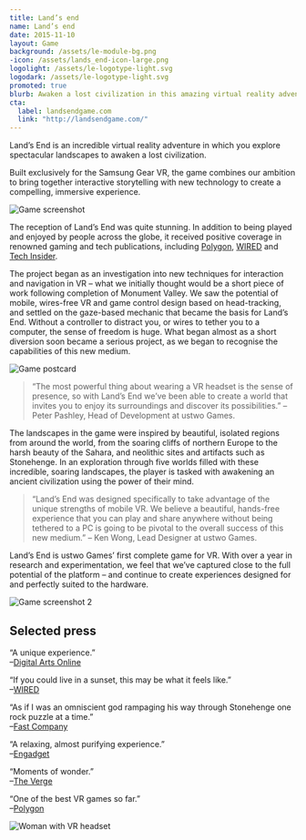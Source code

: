```yaml
---
title: Land’s end
name: Land’s end
date: 2015-11-10
layout: Game
background: /assets/le-module-bg.png
-icon: /assets/lands_end-icon-large.png
logolight: /assets/le-logotype-light.svg
logodark: /assets/le-logotype-light.svg
promoted: true
blurb: Awaken a lost civilization in this amazing virtual reality adventure
cta:
  label: landsendgame.com
  link: "http://landsendgame.com/"
---
```


Land’s End is an incredible virtual reality adventure in which you explore spectacular landscapes to awaken a lost civilization.

Built exclusively for the Samsung Gear VR, the game combines our ambition to bring together interactive storytelling with new technology to create a compelling, immersive experience.

![Game screenshot](/assets/LandsEnd_Sept16_01.jpg)

The reception of Land’s End was quite stunning. In addition to being played and enjoyed by people across the globe, it received positive coverage in renowned gaming and tech publications, including [Polygon](http://www.polygon.com/2015/11/10/9696182/lands-end-is-one-of-the-best-vr-games-so-far-this-is-how-it-was), [WIRED](http://www.wired.com/2014/10/a-gorgeous-new-virtual-reality-game-from-the-makers-of-monument-valley/) and [Tech Insider](http://www.techinsider.io/inside-lands-end-game-for-gear-vr-2015-11).

The project began as an investigation into new techniques for interaction and navigation in VR – what we initially thought would be a short piece of work following completion of Monument Valley. We saw the potential of mobile, wires-free VR and game control design based on head-tracking, and settled on the gaze-based mechanic that became the basis for Land’s End. Without a controller to distract you, or wires to tether you to a computer, the sense of freedom is huge. What began almost as a short diversion soon became a serious project, as we began to recognise the capabilities of this new medium.

![Game postcard](/assets/LE_postcard_BACK21.jpg)

> “The most powerful thing about wearing a VR headset is the sense of presence, so with Land’s End we’ve been able to create a world that invites you to enjoy its surroundings and discover its possibilities.” – Peter Pashley, Head of Development at ustwo Games.

The landscapes in the game were inspired by beautiful, isolated regions from around the world, from the soaring cliffs of northern Europe to the harsh beauty of the Sahara, and neolithic sites and artifacts such as Stonehenge. In an exploration through five worlds filled with these incredible, soaring landscapes, the player is tasked with awakening an ancient civilization using the power of their mind.

> “Land’s End was designed specifically to take advantage of the unique strengths of mobile VR. We believe a beautiful, hands-free experience that you can play and share anywhere without being tethered to a PC is going to be pivotal to the overall success of this new medium.” – Ken Wong, Lead Designer at ustwo Games.

Land’s End is ustwo Games’ first complete game for VR. With over a year in research and experimentation, we feel that we’ve captured close to the full potential of the platform – and continue to create experiences designed for and perfectly suited to the hardware.

![Game screenshot 2](/assets/LandsEnd_Sept16_05.jpg)

## Selected press

“A unique experience.”  
–[Digital Arts Online](http://www.digitalartsonline.co.uk/news/interactive-design/how-ustwo-created-monument-valley-sequel-lands-end-for-samsungs-gear-vr/)

“If you could live in a sunset, this may be what it feels like.”  
–[WIRED](http://www.wired.com/2015/09/monument-valleys-creators-just-made-stunning-vr-game/)

“As if I was an omniscient god rampaging his way through Stonehenge one rock puzzle at a time.”  
–[Fast Company](http://www.fastcodesign.com/3051273/how-the-creators-of-monument-valley-are-writing-the-rules-of-virtual-reality)

“A relaxing, almost purifying experience.”  
–[Engadget](http://www.engadget.com/2015/09/21/lands-end-ustwo-gear-vr-game-preview/)

“Moments of wonder.”  
–[The Verge](http://www.theverge.com/2015/9/21/9353235/lands-end-vr-game-monument-valley)

“One of the best VR games so far.”  
–[Polygon](http://www.polygon.com/2015/11/10/9696182/lands-end-is-one-of-the-best-vr-games-so-far-this-is-how-it-was)

![Woman with VR headset](/assets/LandsEnd_headset.jpg)
